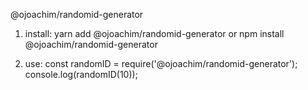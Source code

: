 @ojoachim/randomid-generator

1. install:
yarn add @ojoachim/randomid-generator 
or 
npm install @ojoachim/randomid-generator

2. use:
const randomID = require('@ojoachim/randomid-generator');
console.log(randomID(10));